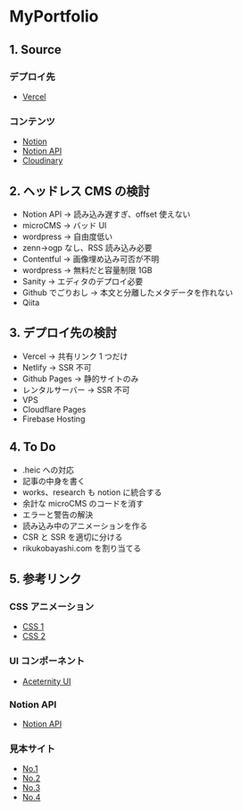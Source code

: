 # MyPortfolio

## 1. Source

### デプロイ先

- [Vercel](https://vercel.com/riku0413s-projects/my-portfolio/deployments)

### コンテンツ

- [Notion](https://www.notion.so/1d37e0613c5180fd8c76ea8843282b6d?v=1d37e0613c5180118bb9000c1ae5974b&pvs=4)
- [Notion API](https://www.notion.so/profile/integrations/internal/28e939cc-a9ff-491d-b476-0c160af612ca)
- [Cloudinary](https://console.cloudinary.com/console/c-3f6c6fa7138254d5d0b1b4d18e1bb6/media_library/folders/home?view_mode=mosaic)

## 2. ヘッドレス CMS の検討

- Notion API → 読み込み遅すぎ、offset 使えない
- microCMS → バッド UI
- wordpress → 自由度低い
- zenn→ogp なし、RSS 読み込み必要
- Contentful → 画像埋め込み可否が不明
- wordpress → 無料だと容量制限 1GB
- Sanity → エディタのデプロイ必要
- Github でごりおし → 本文と分離したメタデータを作れない
- Qiita

## 3. デプロイ先の検討

- Vercel → 共有リンク 1 つだけ
- Netlify → SSR 不可
- Github Pages → 静的サイトのみ
- レンタルサーバー → SSR 不可
- VPS
- Cloudflare Pages
- Firebase Hosting

## 4. To Do

- .heic への対応
- 記事の中身を書く
- works、research も notion に統合する
- 余計な microCMS のコードを消す
- エラーと警告の解決
- 読み込み中のアニメーションを作る
- CSR と SSR を適切に分ける
- rikukobayashi.com を割り当てる

## 5. 参考リンク

### CSS アニメーション

- [CSS 1](https://animate-club.com/text/css_text_animation/)
- [CSS 2](https://deshinon.com/2019/03/04/simpl-osyare-title-css/#google_vignette)

### UI コンポーネント

- [Aceternity UI](https://ui.aceternity.com/components)

### Notion API

- [Notion API](https://developers.notion.com/docs/create-a-notion-integration#step-3-importing-the-notion-sdk-serverjs)

### 見本サイト

- [No.1](https://www.takuyasasatani.com/cv/)
- [No.2](https://takuonon.com/)
- [No.3](https://www.miyashita.com/)
- [No.4](https://www.starbucks.co.jp/recruit/)
